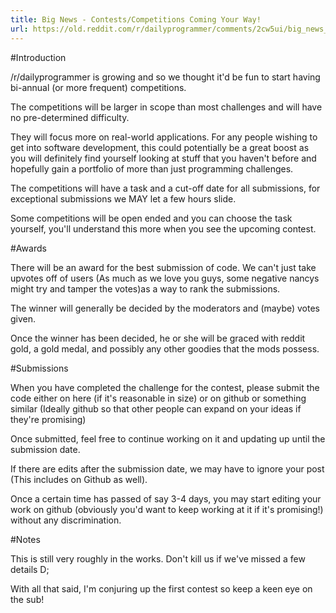 ```yaml
---
title: Big News - Contests/Competitions Coming Your Way!
url: https://old.reddit.com/r/dailyprogrammer/comments/2cw5ui/big_news_contestscompetitions_coming_your_way/
---
```


#Introduction

/r/dailyprogrammer is growing and so we thought it'd be fun to start having bi-annual (or more frequent) competitions.

The competitions will be larger in scope than most challenges and will have no pre-determined difficulty.

They will focus more on real-world applications. For any people wishing to get into software development, this could potentially be a great boost as you will definitely find yourself looking at stuff that you haven't before and hopefully gain a portfolio of more than just programming challenges.

The competitions will have a task and a cut-off date for all submissions, for exceptional submissions we MAY let a few hours slide.

Some competitions will be open ended and you can choose the task yourself, you'll understand this more when you see the upcoming contest.

#Awards

There will be an award for the best submission of code. We can't just take upvotes off of users (As much as we love you guys, some negative nancys might try and tamper the votes)as a way to rank the submissions. 

The winner will generally be decided by the moderators and (maybe) votes given.


Once the winner has been decided, he or she will be graced with reddit gold, a gold medal, and possibly any other goodies that the mods possess.

#Submissions

When you have completed the challenge for the contest, please submit the code either on here (if it's reasonable in size) or on github or something similar (Ideally github so that other people can expand on your ideas if they're promising)

Once submitted, feel free to continue working on it and updating up until the submission date.

If there are edits after the submission date, we may have to ignore your post (This includes on Github as well). 

Once a certain time has passed of say 3-4 days, you may start editing your work on github (obviously you'd want to keep working at it if it's promising!) without any discrimination.


#Notes

This is still very roughly in the works. Don't kill us if we've missed a few details D;

With all that said, I'm conjuring up the first contest so keep a keen eye on the sub!
